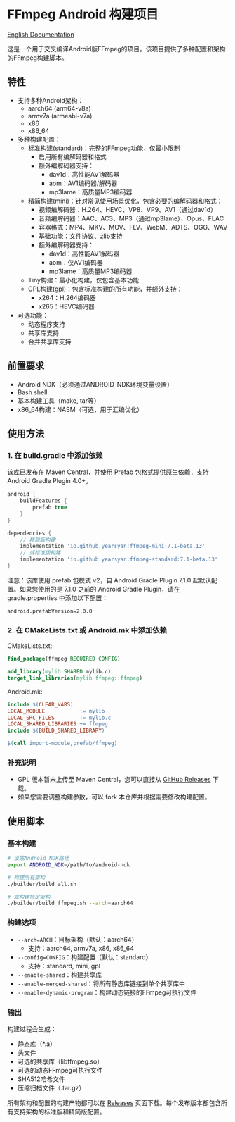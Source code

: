 # FFmpeg Android 构建项目

[English Documentation](./README.md)

这是一个用于交叉编译Android版FFmpeg的项目。该项目提供了多种配置和架构的FFmpeg构建脚本。

## 特性

- 支持多种Android架构：
  - aarch64 (arm64-v8a)
  - armv7a (armeabi-v7a)
  - x86
  - x86_64
- 多种构建配置：
  - 标准构建(standard)：完整的FFmpeg功能，仅最小限制
    - 启用所有编解码器和格式
    - 额外编解码器支持：
      - dav1d：高性能AV1解码器
      - aom：AV1编码器/解码器
      - mp3lame：高质量MP3编码器
  - 精简构建(mini)：针对常见使用场景优化，包含必要的编解码器和格式：
    - 视频编解码器：H.264、HEVC、VP8、VP9、AV1（通过dav1d）
    - 音频编解码器：AAC、AC3、MP3（通过mp3lame）、Opus、FLAC
    - 容器格式：MP4、MKV、MOV、FLV、WebM、ADTS、OGG、WAV
    - 基础功能：文件协议、zlib支持
    - 额外编解码器支持：
      - dav1d：高性能AV1解码器
      - aom：仅AV1编码器
      - mp3lame：高质量MP3编码器
  - Tiny构建：最小化构建，仅包含基本功能
  - GPL构建(gpl)：包含标准构建的所有功能，并额外支持：
    - x264：H.264编码器
    - x265：HEVC编码器
- 可选功能：
  - 动态程序支持
  - 共享库支持
  - 合并共享库支持

## 前置要求

- Android NDK（必须通过ANDROID_NDK环境变量设置）
- Bash shell
- 基本构建工具（make, tar等）
- x86_64构建：NASM（可选，用于汇编优化）


## 使用方法

### 1. 在 build.gradle 中添加依赖

该库已发布在 Maven Central，并使用 Prefab 包格式提供原生依赖，支持 Android Gradle Plugin 4.0+。

```gradle
android {
    buildFeatures {
        prefab true
    }
}

dependencies {
    // 精简版构建
    implementation 'io.github.yearsyan:ffmpeg-mini:7.1-beta.13'
    // 或标准版构建
    implementation 'io.github.yearsyan:ffmpeg-standard:7.1-beta.13'
}
```

注意：该库使用 prefab 包模式 v2，自 Android Gradle Plugin 7.1.0 起默认配置。如果您使用的是 7.1.0 之前的 Android Gradle Plugin，请在 gradle.properties 中添加以下配置：

```properties
android.prefabVersion=2.0.0
```

### 2. 在 CMakeLists.txt 或 Android.mk 中添加依赖

CMakeLists.txt:
```cmake
find_package(ffmpeg REQUIRED CONFIG)

add_library(mylib SHARED mylib.c)
target_link_libraries(mylib ffmpeg::ffmpeg)
```

Android.mk:
```makefile
include $(CLEAR_VARS)
LOCAL_MODULE           := mylib
LOCAL_SRC_FILES        := mylib.c
LOCAL_SHARED_LIBRARIES += ffmpeg
include $(BUILD_SHARED_LIBRARY)

$(call import-module,prefab/ffmpeg)
```

### 补充说明

- GPL 版本暂未上传至 Maven Central，您可以直接从 [GitHub Releases](https://github.com/yearsyan/ffmpeg-android-build/releases) 下载。
- 如果您需要调整构建参数，可以 fork 本仓库并根据需要修改构建配置。 

## 使用脚本

### 基本构建

```bash
# 设置Android NDK路径
export ANDROID_NDK=/path/to/android-ndk

# 构建所有架构
./builder/build_all.sh

# 或构建特定架构
./builder/build_ffmpeg.sh --arch=aarch64
```

### 构建选项

- `--arch=ARCH`：目标架构（默认：aarch64）
  - 支持：aarch64, armv7a, x86, x86_64
- `--config=CONFIG`：构建配置（默认：standard）
  - 支持：standard, mini, gpl
- `--enable-shared`：构建共享库
- `--enable-merged-shared`：将所有静态库链接到单个共享库中
- `--enable-dynamic-program`：构建动态链接的FFmpeg可执行文件

### 输出

构建过程会生成：
- 静态库（*.a）
- 头文件
- 可选的共享库（libffmpeg.so）
- 可选的动态FFmpeg可执行文件
- SHA512哈希文件
- 压缩归档文件（.tar.gz）

所有架构和配置的构建产物都可以在 [Releases](https://github.com/yearsyan/ffmpeg-android-build/releases) 页面下载。每个发布版本都包含所有支持架构的标准版和精简版配置。 
